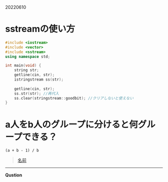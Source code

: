 20220610
# sstreamの使い方

```cpp
#include <iostream>
#include <vector>
#include <sstream>
using namespace std;

int main(void) {
    string str;
    getline(cin, str);
    istringstream ss(str);
    
    getline(cin, str);
    ss.str(str); //再代入
    ss.clear(stringstream::goodbit); //クリアしないと使えない
}
```

# a人をb人のグループに分けると何グループできる？
`(a + b - 1) / b`


>[名前](url)

___

__Qustion__

